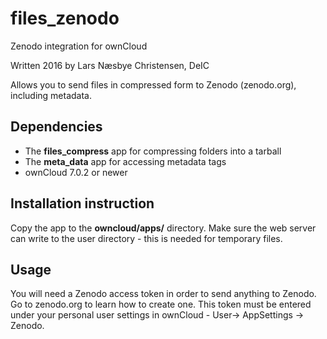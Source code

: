 # files_zenodo
Zenodo integration for ownCloud

Written 2016 by Lars Næsbye Christensen, DeIC

Allows you to send files in compressed form to Zenodo (zenodo.org), including metadata. 

## Dependencies 
 * The **files_compress** app for compressing folders into a tarball
 * The **meta_data** app for accessing metadata tags
 * ownCloud 7.0.2 or newer

## Installation instruction
Copy the app to the **owncloud/apps/** directory. Make sure the web server can write to the user directory - this is needed for temporary files.

## Usage
You will need a Zenodo access token in order to send anything to Zenodo. Go to zenodo.org to learn how to create one.
This token must be entered under your personal user settings in ownCloud - User-> AppSettings -> Zenodo.

